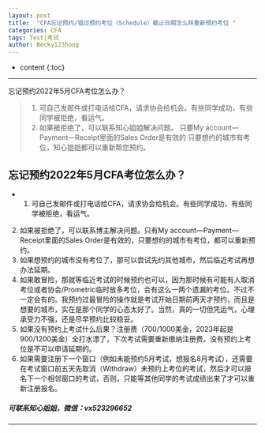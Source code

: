 ```yaml
---
layout: post
title:  "CFA忘记预约/错过预约考位（Schedule）截止日期怎么样重新预约考位 "
categories: CFA
tags: Test|考试
author: Becky123hong
---
```


* content
{:toc}

----

忘记预约2022年5月CFA考位怎么办？

> 1)	可自己发邮件或打电话给CFA，请求协会给机会。有些同学成功，有些同学被拒绝，看运气。  
> 2)	如果被拒绝了，可以联系知心姐姐解决问题。
> 只要My account—Payment—Receipt里面的Sales Order是有效的
> 只要想约的城市有考位，知心姐姐都可以重新帮您预约。


## 忘记预约2022年5月CFA考位怎么办？

  * 1)	可自己发邮件或打电话给CFA，请求协会给机会。有些同学成功，有些同学被拒绝，看运气。
2)	如果被拒绝了，可以联系博主解决问题。只有My account—Payment—Receipt里面的Sales Order是有效的，只要想约的城市有考位，都可以重新预约。
3)	如果想预约的城市没有考位了，那可以尝试先约其他城市，然后临近考试再想办法延期。
4)	如果敢冒险，那就等临近考试的时候预约也可以，因为那时候有可能有人取消考位或者协会/Prometric临时放多考位，会有这么一两个遗漏的考位。不过不一定会有的。我预约过最冒险的操作就是考试开始日期前两天才预约，而且是想要的城市，实在是那个同学的心态太好了。当然，真的一切但凭运气，心理承受力不强，还是尽早预约比较稳妥。
5)	如果没有预约上考试什么后果？注册费（700/1000美金，2023年起是900/1200美金）全打水漂了，下次考试需要重新缴纳注册费。没有预约上考位是不可以申请延期的。
6)	如果需要注册下一个窗口（例如未能预约5月考试，想报名8月考试），还需要在考试窗口前五天先取消（Withdraw）未预约上考位的考试，然后才可以报名下一个相邻窗口的考试，否则，只能等其他同学的考试成绩出来了才可以重新注册报名。


#####  可联系知心姐姐，微信：vx523296652
 
----

